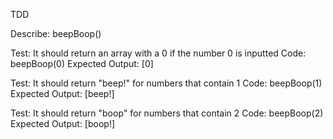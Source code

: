 TDD

Describe: beepBoop()

Test: It should return an array with a 0 if the number 0 is inputted
Code: beepBoop(0)
Expected Output: [0]

Test: It should return "beep!" for numbers that contain 1
Code: beepBoop(1)
Expected Output: [beep!]

Test: It should return "boop" for numbers that contain 2
Code: beepBoop(2)
Expected Output: [boop!]